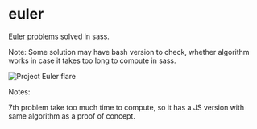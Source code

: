 euler
=====

[Euler problems](https://projecteuler.net/problems) solved in sass.

Note: Some solution may have bash version to check, whether algorithm works in case it takes too long to compute in sass.

![Project Euler flare](https://projecteuler.net/profile/vladsaling.png)


Notes:

7th problem take too much time to compute, so it has a JS version with same algorithm as a proof of concept.
